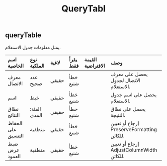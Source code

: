 ﻿---
title: QueryTabl
second_title: Aspose.Cells Cloud Documen
type: docs
url: /ar/specification/model/querytable/
description: "Aspose.Cells مواصفات النموذج السحابي: QueryTable. تعامل بسهولة مع Excel ومستندات جداول البيانات الأخرى التي تحتوي على ميزات مثل الفتح والتوليد والتحرير والتقسيم والدمج والمقارنة والتحويل"
kwords: Excel, Office, جدول البيانات, Cloud REST API, QueryTable
weight: 50
---
## **queryTable**

 يمثل معلومات جدول الاستعلام.

| اسم الخاصية| نوع الملكية| لاغية| يقرأ فقط| القيمة الافتراضية| وصف|
|:- |:- |:- |:- |:- |:- |
| معرف الاتصال| عدد صحيح| حقيقي| خطأ شنيع|| يحصل على معرف الاتصال لجدول الاستعلام.|
| اسم| خيط| حقيقي| خطأ شنيع|| يحصل على اسم جدول الاستعلام.|
| نطاق النتائج| الفئة: المدى| حقيقي| خطأ شنيع|| يحصل على نطاق النتيجة.|
| الحفاظ على التنسيق| منطقية| حقيقي| خطأ شنيع|| إرجاع أو تعيين PreserveFormatting للكائن.|
| ضبط عرض العمود| منطقية| حقيقي| خطأ شنيع|| إرجاع أو تعيين AdjustColumnWidth للكائن.|

